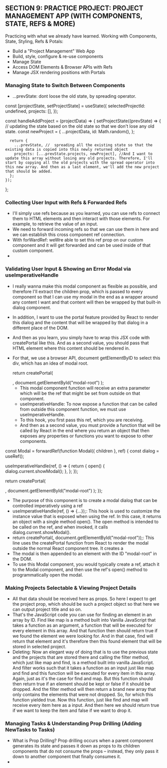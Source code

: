 ## SECTION 9: PRACTICE PROJECT: PROJECT MANAGEMENT APP (WITH COMPONENTS, STATE, REFS & MORE)

Practicing with what we already have learned. Working with Components, State, Styling, Refs & Potals:

- Build a "Project Management" Web App
- Build, style, configure & re-use components
- Manage State
- Access DOM Elements & Browser APIs with Refs
- Manage JSX rendering positions with Portals

### Managing State to Switch Between Components

- ...prevState: dont loose the old state, by spreading operator.

const [projectState, setProjectState] = useState({
selectedProjectId: undefined,
projects: [],
});

const handleAddProject = (projectData) => {
setProjectState((prevState) => { // updating the state based on the old state so that we don't lose any old state.
const newProject = {
...projectData,
id: Math.random(),
};

      return {
        ...prevState, //  spreading all the existing state so that the existing data is copied into this newly returned object
        projects: [...prevState.projects, newProject], //And I want to update this array without losing any old projects. Therefore, I'll start by copying all the old projects with the spread operator into this new array. And then as a last element, we'll add the new project that should be added.
      };
    });

};

### Collecting User Input with Refs & Forwarded Refs

- I'll simply use refs because as you learned, you can use refs to connect them to HTML elements and then interact with those elements. For example, to retrieve the value of an input.
- We need to forward incoming refs so that we can use them in here and we can establish this cross component ref connection.
- With forWardRef: weWre able to set this ref prop on our custom component and it will get forwarded and can be used inside of that custom component.
-

### Validating User Input & Showing an Error Modal via useImperativeHandle

- I really wanna make this modal component as flexible as possible, and therefore I'll extract the children prop, which is passed to every component so that I can use my modal in the end as a wrapper around any content I want and that content will then be wrapped by that built-in dialog component.
- In addition, I want to use the portal feature provided by React to render this dialog and the content that will be wrapped by that dialog in a different place of the DOM.
- And then as you learn, you simply have to wrap this JSX code with createPortal like this. And as a second value, you should pass that HTML element where this content should be rendered in.
- For that, we use a browser API, document getElementByID to select this div, which has an idea of modal root.

  return createPortal(
    <dialog>{children}</dialog>,
    document.getElementById("modal-root")
  );

  - This modal component function will receive an extra parameter which will be the ref that might be set from outside on that component.
  - useImperativeHandle: To now expose a function that can be called from outside this component function, we must use useImperativeHandle.
  - To this hook, you first pass this ref, which you are receiving.
  - And then as a second value, you must provide a function that will be called by React in the end where you return an object that then exposes any properties or functions you want to expose to other components.

const Modal = forwardRef(function Modal({ children }, ref) {
const dialog = useRef();

useImperativeHandle(ref, () => {
return {
open() {
dialog.current.showModal();
},
};
});

return createPortal(
<dialog ref={dialog}>{children}</dialog>,
document.getElementById("modal-root")
);
});

- The purpose of this component is to create a modal dialog that can be controlled imperatively using a ref
- useImperativeHandle(ref, () => {...});: This hook is used to customize the instance value that is exposed when using the ref. In this case, it returns an object with a single method open(). The open method is intended to be called on the ref, and when invoked, it calls dialog.current.showModal().
- return createPortal(<dialog ref={dialog}>{children}</dialog>, document.getElementById("modal-root"));: This line uses the createPortal function from React to render the modal outside the normal React component tree. It creates a <dialog> element with a ref set to the dialog ref and wraps the children inside it.
- The modal is then appended to an element with the ID "modal-root" in the DOM.
- To use this Modal component, you would typically create a ref, attach it to the Modal component, and then use the ref's open() method to programmatically open the modal.

### Making Projects Selectable & Viewing Project Details

- All that data should be received here as props. So here I expect to get the project prop, which should be such a project object so that here we can output project title and so on.
- That's the JavaScript code you can use for finding an element in an array by ID. Find like map is a method built into Vanilla JavaScript that takes a function as an argument, a function that will be executed for every element in this array. And that function then should return true if we found the element we were looking for. And in that case, find will return that element and it's therefore then this found element that will be stored in selected project.
- Deleting: Now an elegant way of doing that is to use the previous state and the projects that are stored there and calling the filter method, which just like map and find, is a method built into vanilla JavaScript. And filter works such that it takes a function as an input just like map and find and this function will be executed for every item in this array. Again, just as it's the case for find and map. But this function should then return true if an element should be kept or false if it should be dropped. And the filter method will then return a brand new array that only contains the elements that were not dropped. So, for which this function yielded true. Now this function, just like find and map will receive every item here as a input. And then here we should return true if we want to keep the item and false if we want to drop it.

### Managing Tasks & Understanding Prop Drilling (Adding NewTasks to Tasks)

- What is Prop Drilling? Prop drilling occurs when a parent component generates its state and passes it down as props to its children components that do not consume the props – instead, they only pass it down to another component that finally consumes it.
- 
